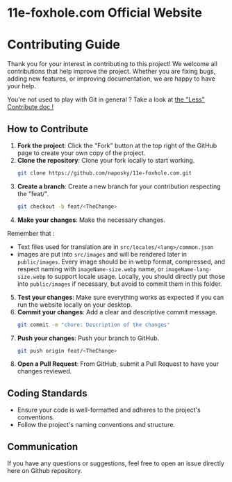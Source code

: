 # 11e-foxhole.com Official Website
# Contributing Guide

Thank you for your interest in contributing to this project! We welcome all contributions that help improve the project. Whether you are fixing bugs, adding new features, or improving documentation, we are happy to have your help.

You're not used to play with Git in general ? Take a look at [the "Less" Contribute doc !](CONTRIBUTE_less.md)

## How to Contribute

1. **Fork the project**: Click the "Fork" button at the top right of the GitHub page to create your own copy of the project.
2. **Clone the repository**: Clone your fork locally to start working.
   ```bash
   git clone https://github.com/naposky/11e-foxhole.com.git
   ```
3. **Create a branch**: Create a new branch for your contribution respecting the "feat/<WhatYouWantToChange>".
   ```bash
   git checkout -b feat/<TheChange>
   ```
4. **Make your changes**: Make the necessary changes.

Remember that : 
* Text files used for translation are in `src/locales/<lang>/common.json`
* images are put into `src/images` and will be rendered later in `public/images`. Every image should be in webp format, compressed, and respect naming with `imageName-size.webp` name, or `imageName-lang-size.webp` to support locale usage. Locally, you should directly put those into `public/images` if necessary, but avoid to commit them in this folder.

5. **Test your changes**: Make sure everything works as expected if you can run the website locally on your desktop.
6. **Commit your changes**: Add a clear and descriptive commit message.
   ```bash
   git commit -m "chore: Description of the changes"
   ```
7. **Push your changes**: Push your branch to GitHub.
   ```bash
   git push origin feat/<TheChange>
   ```
8. **Open a Pull Request**: From GitHub, submit a Pull Request to have your changes reviewed.

## Coding Standards

- Ensure your code is well-formatted and adheres to the project's conventions.
- Follow the project's naming conventions and structure.

## Communication

If you have any questions or suggestions, feel free to open an issue directly here on Github repository.



